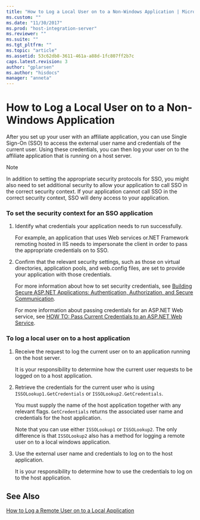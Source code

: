 ```yaml
---
title: "How to Log a Local User on to a Non-Windows Application | Microsoft Docs"
ms.custom: ""
ms.date: "11/30/2017"
ms.prod: "host-integration-server"
ms.reviewer: ""
ms.suite: ""
ms.tgt_pltfrm: ""
ms.topic: "article"
ms.assetid: 53c62db8-3611-461a-a88d-1fc807ff2b7c
caps.latest.revision: 3
author: "gplarsen"
ms.author: "hisdocs"
manager: "anneta"
---
```

# How to Log a Local User on to a Non-Windows Application
After you set up your user with an affiliate application, you can use Single Sign-On (SSO) to access the external user name and credentials of the current user. Using these credentials, you can then log your user on to the affiliate application that is running on a host server.  
  
> [!NOTE]
>  In addition to setting the appropriate security protocols for SSO, you might also need to set additional security to allow your application to call SSO in the correct security context. If your application cannot call SSO in the correct security context, SSO will deny access to your application.  
  
### To set the security context for an SSO application  
  
1.  Identify what credentials your application needs to run successfully.  
  
     For example, an application that uses Web services or.NET Framework remoting hosted in IIS needs to impersonate the client in order to pass the appropriate credentials on to SSO.  
  
2.  Confirm that the relevant security settings, such as those on virtual directories, application pools, and web.config files, are set to provide your application with those credentials.  
  
     For more information about how to set security credentials, see [Building Secure ASP.NET Applications: Authentication, Authorization, and Secure Communication](http://go.microsoft.com/fwlink/?LinkId=119600).  
  
     For more information about passing credentials for an ASP.NET Web service, see [HOW TO: Pass Current Credentials to an ASP.NET Web Service](http://support.microsoft.com/default.aspx?scid=kb;en-us;813834).  
  
### To log a local user on to a host application  
  
1.  Receive the request to log the current user on to an application running on the host server.  
  
     It is your responsibility to determine how the current user requests to be logged on to a host application.  
  
2.  Retrieve the credentials for the current user who is using `ISSOLookup1.GetCredentials` or `ISSOLookup2.GetCredentials`.  
  
     You must supply the name of the host application together with any relevant flags. `GetCredentials` returns the associated user name and credentials for the host application.  
  
     Note that you can use either `ISSOLookup1` or `ISSOLookup2`. The only difference is that `ISSOLookup2` also has a method for logging a remote user on to a local windows application.  
  
3.  Use the external user name and credentials to log on to the host application.  
  
     It is your responsibility to determine how to use the credentials to log on to the host application.  
  
## See Also  
 [How to Log a Remote User on to a Local Application](../esso/how-to-log-a-remote-user-on-to-a-local-application.md)